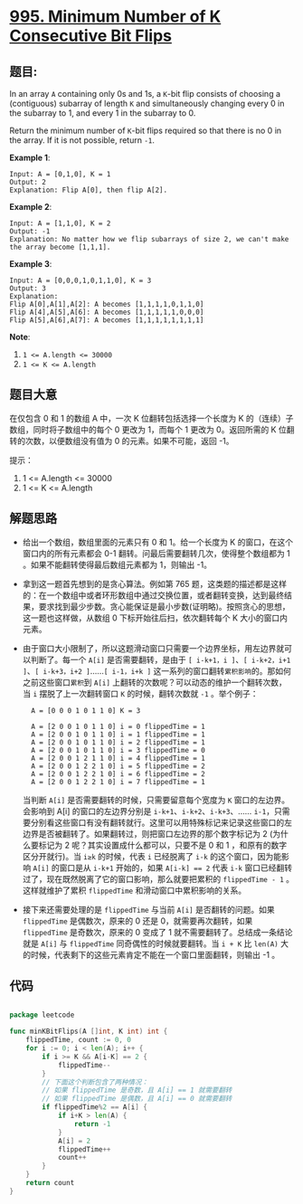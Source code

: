 # [995. Minimum Number of K Consecutive Bit Flips](https://leetcode.com/problems/minimum-number-of-k-consecutive-bit-flips/)


## 题目:

In an array `A` containing only 0s and 1s, a `K`-bit flip consists of choosing a (contiguous) subarray of length `K` and simultaneously changing every 0 in the subarray to 1, and every 1 in the subarray to 0.

Return the minimum number of `K`-bit flips required so that there is no 0 in the array. If it is not possible, return `-1`.

**Example 1**:

    Input: A = [0,1,0], K = 1
    Output: 2
    Explanation: Flip A[0], then flip A[2].

**Example 2**:

    Input: A = [1,1,0], K = 2
    Output: -1
    Explanation: No matter how we flip subarrays of size 2, we can't make the array become [1,1,1].

**Example 3**:

    Input: A = [0,0,0,1,0,1,1,0], K = 3
    Output: 3
    Explanation:
    Flip A[0],A[1],A[2]: A becomes [1,1,1,1,0,1,1,0]
    Flip A[4],A[5],A[6]: A becomes [1,1,1,1,1,0,0,0]
    Flip A[5],A[6],A[7]: A becomes [1,1,1,1,1,1,1,1]

**Note**:

1. `1 <= A.length <= 30000`
2. `1 <= K <= A.length`


## 题目大意

在仅包含 0 和 1 的数组 A 中，一次 K 位翻转包括选择一个长度为 K 的（连续）子数组，同时将子数组中的每个 0 更改为 1，而每个 1 更改为 0。返回所需的 K 位翻转的次数，以便数组没有值为 0 的元素。如果不可能，返回 -1。

提示：

1. 1 <= A.length <= 30000
2. 1 <= K <= A.length


## 解题思路


- 给出一个数组，数组里面的元素只有 0 和 1。给一个长度为 K 的窗口，在这个窗口内的所有元素都会 0-1 翻转。问最后需要翻转几次，使得整个数组都为 1 。如果不能翻转使得最后数组元素都为 1，则输出 -1。
- 拿到这一题首先想到的是贪心算法。例如第 765 题，这类题的描述都是这样的：在一个数组中或者环形数组中通过交换位置，或者翻转变换，达到最终结果，要求找到最少步数。贪心能保证是最小步数(证明略)。按照贪心的思想，这一题也这样做，从数组 0 下标开始往后扫，依次翻转每个 K 大小的窗口内元素。
- 由于窗口大小限制了，所以这题滑动窗口只需要一个边界坐标，用左边界就可以判断了。每一个 `A[i]` 是否需要翻转，是由于 `[ i-k+1，i ]`、`[ i-k+2，i+1 ]`、`[ i-k+3，i+2 ]`……`[ i-1，i+k ]` 这一系列的窗口翻转`累积影响`的。那如何之前这些窗口`累积`到 `A[i]` 上翻转的次数呢？可以动态的维护一个翻转次数，当 `i` 摆脱了上一次翻转窗口 `K` 的时候，翻转次数就 `-1` 。举个例子：

        A = [0 0 0 1 0 1 1 0] K = 3
        
        A = [2 0 0 1 0 1 1 0] i = 0 flippedTime = 1
        A = [2 0 0 1 0 1 1 0] i = 1 flippedTime = 1
        A = [2 0 0 1 0 1 1 0] i = 2 flippedTime = 1
        A = [2 0 0 1 0 1 1 0] i = 3 flippedTime = 0
        A = [2 0 0 1 2 1 1 0] i = 4 flippedTime = 1
        A = [2 0 0 1 2 2 1 0] i = 5 flippedTime = 2
        A = [2 0 0 1 2 2 1 0] i = 6 flippedTime = 2
        A = [2 0 0 1 2 2 1 0] i = 7 flippedTime = 1

    当判断 `A[i]` 是否需要翻转的时候，只需要留意每个宽度为 `K` 窗口的左边界。会影响到 A[i] 的窗口的左边界分别是 `i-k+1`、`i-k+2`、`i-k+3`、…… `i-1`，只需要分别看这些窗口有没有翻转就行。这里可以用特殊标记来记录这些窗口的左边界是否被翻转了。如果翻转过，则把窗口左边界的那个数字标记为 2 (为什么要标记为 2 呢？其实设置成什么都可以，只要不是 0 和 1 ，和原有的数字区分开就行)。当 `i≥k` 的时候，代表 `i` 已经脱离了 `i-k` 的这个窗口，因为能影响 `A[i]` 的窗口是从 `i-k+1` 开始的，如果 `A[i-k] == 2` 代表 `i-k` 窗口已经翻转过了，现在既然脱离了它的窗口影响，那么就要把累积的 `flippedTime - 1` 。这样就维护了累积 `flippedTime` 和滑动窗口中累积影响的关系。

- 接下来还需要处理的是 `flippedTime` 与当前 `A[i]` 是否翻转的问题。如果 `flippedTime` 是偶数次，原来的 0 还是 0，就需要再次翻转，如果 `flippedTime` 是奇数次，原来的 0 变成了 1 就不需要翻转了。总结成一条结论就是 `A[i]` 与 `flippedTime` 同奇偶性的时候就要翻转。当 `i + K` 比 `len(A)` 大的时候，代表剩下的这些元素肯定不能在一个窗口里面翻转，则输出 -1 。


## 代码

```go

package leetcode

func minKBitFlips(A []int, K int) int {
	flippedTime, count := 0, 0
	for i := 0; i < len(A); i++ {
		if i >= K && A[i-K] == 2 {
			flippedTime--
		}
		// 下面这个判断包含了两种情况：
		// 如果 flippedTime 是奇数，且 A[i] == 1 就需要翻转
		// 如果 flippedTime 是偶数，且 A[i] == 0 就需要翻转
		if flippedTime%2 == A[i] {
			if i+K > len(A) {
				return -1
			}
			A[i] = 2
			flippedTime++
			count++
		}
	}
	return count
}

```